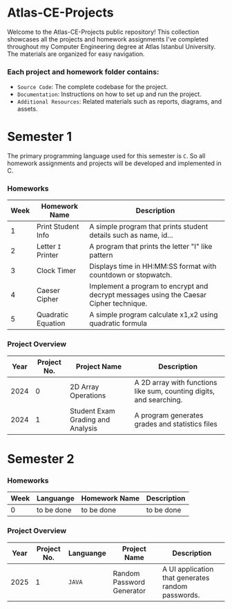 # Atlas-CE-Projects

Welcome to the Atlas-CE-Projects public repository! This collection showcases all the projects and homework assignments I've completed throughout my Computer Engineering degree at Atlas Istanbul University. The materials are organized for easy navigation.

### Each project and homework folder contains:

- `Source Code`: The complete codebase for the project.
- `Documentation`: Instructions on how to set up and run the project.
- `Additional Resources`: Related materials such as reports, diagrams, and assets.

# Semester 1

The primary programming language used for this semester is `C`. So all homework assignments and projects will be developed and implemented in C.

### Homeworks

| Week | Homework Name      | Description                                                                            |
| ---- | ------------------ | -------------------------------------------------------------------------------------- |
| 1    | Print Student Info | A simple program that prints student details such as name, id...                       |
| 2    | Letter `I` Printer | A program that prints the letter "I" like pattern                                      |
| 3    | Clock Timer        | Displays time in HH:MM:SS format with countdown or stopwatch.                          |
| 4    | Caeser Cipher      | Implement a program to encrypt and decrypt messages using the Caesar Cipher technique. |
| 5    | Quadratic Equation | A simple program calculate x1,x2 using quadratic formula                               |

### Project Overview

| Year | Project No. | Project Name                      | Description                                                         |
| ---- | ----------- | --------------------------------- | ------------------------------------------------------------------- |
| 2024 | 0           | 2D Array Operations               | A 2D array with functions like sum, counting digits, and searching. |
| 2024 | 1           | Student Exam Grading and Analysis | A program generates grades and statistics files                     |

# Semester 2

### Homeworks

| Week | Languange  | Homework Name | Description |
| ---- | ---------- | ------------- | ----------- |
| 0    | to be done | to be done    | to be done  |

### Project Overview

| Year | Project No. | Languange | Project Name              | Description                                       |
| ---- | ----------- | --------- | ------------------------- | ------------------------------------------------- |
| 2025 | 1           | `JAVA`    | Random Password Generator | A UI application that generates random passwords. |
